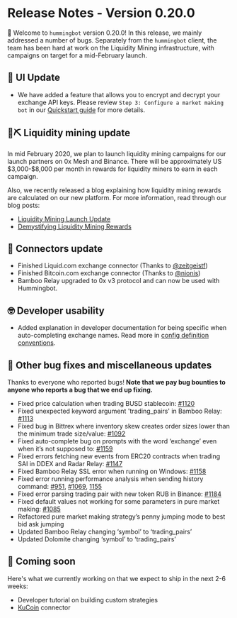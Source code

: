 # Release Notes - Version 0.20.0

🚀 Welcome to `hummingbot` version 0.20.0! In this release, we mainly addressed a number of bugs. Separately from the `hummingbot` client, the team has been hard at work on the Liquidity Mining infrastructure, with campaigns on target for a mid-February launch.

## 🤖 UI Update

- We have added a feature that allows you to encrypt and decrypt your exchange API keys. Please review `Step 3: Configure a market making bot` in our [Quickstart guide](https://docs.hummingbot.io/quickstart/configure/) for more details.

## 🌊⛏ Liquidity mining update

In mid February 2020, we plan to launch liquidity mining campaigns for our launch partners on 0x Mesh and Binance. There will be approximately US \$3,000-\$8,000 per month in rewards for liquidity miners to earn in each campaign.

Also, we recently released a blog explaining how liquidity mining rewards are calculated on our new platform. For more information, read through our blog posts:

- [Liquidity Mining Launch Update](https://hummingbot.io/blog/2019-12-liquidity-mining-launch/)
- [Demystifying Liquidity Mining Rewards](https://hummingbot.io/blog/2019-12-liquidity-mining-rewards/)

## 🔗 Connectors update

- Finished Liquid.com exchange connector (Thanks to [@zeitgeistf](https://github.com/zeitgeistf))
- Finished Bitcoin.com exchange connector (Thanks to [@nionis](https://github.com/nionis))
- Bamboo Relay upgraded to 0x v3 protocol and can now be used with Hummingbot.

## 🤓 Developer usability

- Added explanation in developer documentation for being specific when auto-completing exchange names. Read more in [config definition conventions](https://docs.hummingbot.io/developers/config/#config-definition-conventions).

## 🐞 Other bug fixes and miscellaneous updates

Thanks to everyone who reported bugs! **Note that we pay bug bounties to anyone who reports a bug that we end up fixing.**

- Fixed price calculation when trading BUSD stablecoin: [#1120](https://github.com/CoinAlpha/hummingbot/issues/1120)
- Fixed unexpected keyword argument 'trading_pairs' in Bamboo Relay: [#1113](https://github.com/CoinAlpha/hummingbot/issues/1113)
- Fixed bug in Bittrex where inventory skew creates order sizes lower than the minimum trade size/value: [#1092](https://github.com/CoinAlpha/hummingbot/issues/1092)
- Fixed auto-complete bug on prompts with the word ‘exchange’ even when it’s not supposed to: [#1159](https://github.com/CoinAlpha/hummingbot/issues/1159)
- Fixed errors fetching new events from ERC20 contracts when trading SAI in DDEX and Radar Relay: [#1147](https://github.com/CoinAlpha/hummingbot/issues/1147)
- Fixed Bamboo Relay SSL error when running on Windows: [#1158](https://github.com/CoinAlpha/hummingbot/pull/1158)
- Fixed error running performance analysis when sending history command: [#951](https://github.com/CoinAlpha/hummingbot/issues/951), [#1069](https://github.com/CoinAlpha/hummingbot/issues/1069), [1155](https://github.com/CoinAlpha/hummingbot/issues/1155)
- Fixed error parsing trading pair with new token RUB in Binance: [#1184](https://github.com/CoinAlpha/hummingbot/issues/1184)
- Fixed default values not working for some parameters in pure market making: [#1085](https://github.com/CoinAlpha/hummingbot/issues/1085)
- Refactored pure market making strategy’s penny jumping mode to best bid ask jumping
- Updated Bamboo Relay changing ‘symbol’ to ‘trading_pairs’
- Updated Dolomite changing ‘symbol’ to ‘trading_pairs’

## 🚀 Coming soon

Here's what we currently working on that we expect to ship in the next 2-6 weeks:

- Developer tutorial on building custom strategies
- [KuCoin](https://www.kucoin.com/) connector
